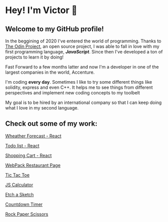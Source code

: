 # Hey! I'm Victor 👋

## Welcome to my GitHub profile!

In the beggining of 2020 I've entered the world of programming. Thanks to [The Odin Project](theodinproject.com/home), an open source project, I was able to fall in love with my first programming language, **_JavaScript_**. Since then I've developed a ton of projects to learn it by doing!

Fast Forward to a few months latter and now I'm a developer in one of the largest companies in the world, Accenture.

I'm coding **every day**. Sometimes I like to try some different things like solidity, express and even C++. It helps me to see things from different perspectives and implement new coding concepts to my toolbelt

My goal is to be hired by an international company so that I can keep doing what I love in my second language.

## Check out some of my work:

[Wheather Forecast - React](https://vhforbes.github.io/weather-api/)

[Todo list - React](https://vhforbes.github.io/todo-list-react/)

[Shopping Cart - React](https://vhforbes.github.io/shopping-cart-react/)

[WebPack Restaurant Page](https://vhforbes.github.io/restaurantWebpack/)

[Tic Tac Toe ](https://github.com/vhforbes/ticTacToe)

[JS Calculator](https://github.com/vhforbes/theCalculator)

[Etch a Sketch ](https://github.com/vhforbes/etchASketch)

[Countdown Timer ](https://github.com/vhforbes/countdownTimer)

[Rock Paper Scissors](https://github.com/vhforbes/rockPaperScissors)
